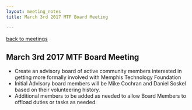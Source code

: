 ```yaml
---
layout: meeting_notes
title: March 3rd 2017 MTF Board Meeting

---
```

[back to meetings](/about/meetings)

## March 3rd 2017 MTF Board Meeting

- Create an advisory board of active community members interested in getting more formally involved with Memphis Technology Foundation
- Initial Advisory board members will be Mike Cochran and Daniel Soskel based on their volunteering history.
- Additional members to be added as needed to allow Board Members to offload duties or tasks as needed.